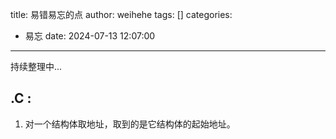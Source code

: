 title: 易错易忘的点
author: weihehe
tags: []
categories:
  - 易忘
date: 2024-07-13 12:07:00
---
持续整理中...
<!--more-->
## .C :

1. 对一个结构体取地址，取到的是它结构体的起始地址。